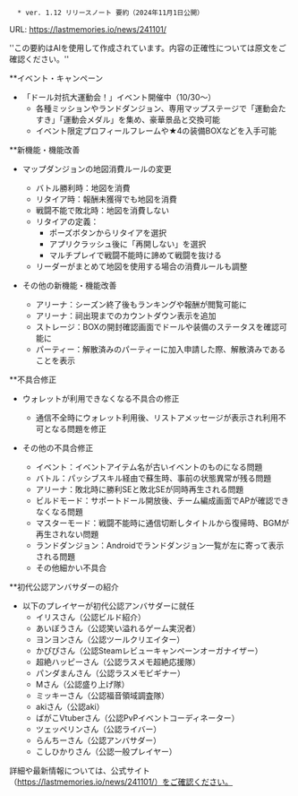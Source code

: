 
      * ver. 1.12 リリースノート 要約（2024年11月1日公開）
URL: https://lastmemories.io/news/241101/

''この要約はAIを使用して作成されています。内容の正確性については原文をご確認ください。''

**イベント・キャンペーン
- 「ドール対抗大運動会！」イベント開催中（10/30〜）
  - 各種ミッションやランドダンジョン、専用マップステージで「運動会たすき」「運動会メダル」を集め、豪華景品と交換可能
  - イベント限定プロフィールフレームや★4の装備BOXなどを入手可能

**新機能・機能改善
- マップダンジョンの地図消費ルールの変更
  - バトル勝利時：地図を消費
  - リタイア時：報酬未獲得でも地図を消費
  - 戦闘不能で敗北時：地図を消費しない
  - リタイアの定義：
    - ポーズボタンからリタイアを選択
    - アプリクラッシュ後に「再開しない」を選択
    - マルチプレイで戦闘不能時に諦めて戦闘を抜ける
  - リーダーがまとめて地図を使用する場合の消費ルールも調整

- その他の新機能・機能改善
  - アリーナ：シーズン終了後もランキングや報酬が閲覧可能に
  - アリーナ：祠出現までのカウントダウン表示を追加
  - ストレージ：BOXの開封確認画面でドールや装備のステータスを確認可能に
  - パーティー：解散済みのパーティーに加入申請した際、解散済みであることを表示

**不具合修正
- ウォレットが利用できなくなる不具合の修正
  - 通信不全時にウォレット利用後、リストアメッセージが表示され利用不可となる問題を修正

- その他の不具合修正
  - イベント：イベントアイテム名が古いイベントのものになる問題
  - バトル：パッシブスキル経由で蘇生時、事前の状態異常が残る問題
  - アリーナ：敗北時に勝利SEと敗北SEが同時再生される問題
  - ビルドモード：サポートドール開放後、チーム編成画面でAPが確認できなくなる問題
  - マスターモード：戦闘不能時に通信切断しタイトルから復帰時、BGMが再生されない問題
  - ランドダンジョン：Androidでランドダンジョン一覧が左に寄って表示される問題
  - その他細かい不具合

**初代公認アンバサダーの紹介
- 以下のプレイヤーが初代公認アンバサダーに就任
  - イリスさん（公認ビルド紹介）
  - あいぼうさん（公認笑い溢れるゲーム実況者）
  - ヨンヨンさん（公認ツールクリエイター）
  - かぴぴさん（公認Steamレビューキャンペーンオーガナイザー）
  - 超絶ハッピーさん（公認ラスメモ超絶応援隊）
  - パンダまんさん（公認ラスメモビギナー）
  - Mさん（公認盛り上げ隊）
  - ミッキーさん（公認福音領域調査隊）
  - akiさん（公認aki）
  - ばがこVtuberさん（公認PvPイベントコーディネーター）
  - ツェッペリンさん（公認ライバー）
  - らんちーさん（公認アンバサダー）
  - こしひかりさん（公認一般プレイヤー）

詳細や最新情報については、公式サイト（https://lastmemories.io/news/241101/）をご確認ください。    